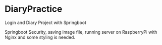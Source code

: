 # DiaryPractice
 Login and Diary Project with Springboot
 
 Springboot Security, saving image file, running server on RaspberryPi with Nginx and some styling is needed.
